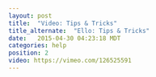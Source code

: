 ```yaml
---
layout: post
title:  "Video: Tips & Tricks"
title_alternate:  "Ello: Tips & Tricks"
date:   2015-04-30 04:23:18 MDT
categories: help
position: 2
video: https://vimeo.com/126525591
---
```


